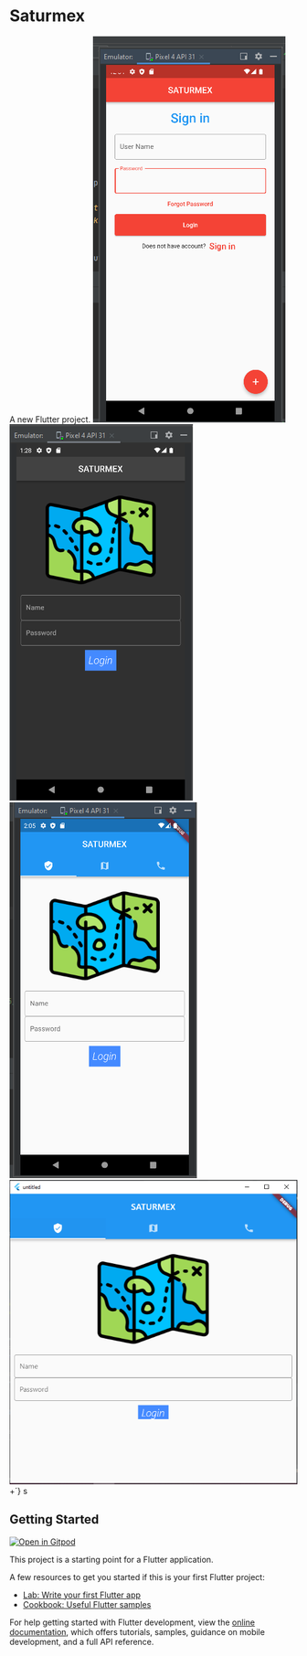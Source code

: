 # Saturmex

A new Flutter project.
![Alt text](saturmex.png "a title")
![Alt text](saturmex_2.png "a title")
![Alt text](saturmex_3.png "a title")
![Alt text](saturmex_windows.png "a title")+´}
s

## Getting Started

[![Open in Gitpod](https://gitpod.io/button/open-in-gitpod.svg)](https://github.com/faustinoloeza/saturmex/)

This project is a starting point for a Flutter application.

A few resources to get you started if this is your first Flutter project:

- [Lab: Write your first Flutter app](https://docs.flutter.dev/get-started/codelab)
- [Cookbook: Useful Flutter samples](https://docs.flutter.dev/cookbook)

For help getting started with Flutter development, view the
[online documentation](https://docs.flutter.dev/), which offers tutorials,
samples, guidance on mobile development, and a full API reference.
